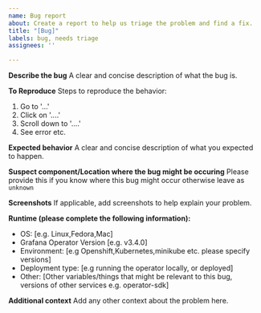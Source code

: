 ```yaml
---
name: Bug report
about: Create a report to help us triage the problem and find a fix.
title: "[Bug]"
labels: bug, needs triage
assignees: ''

---
```


**Describe the bug**
A clear and concise description of what the bug is.

**To Reproduce**
Steps to reproduce the behavior:
1. Go to '...'
2. Click on '....'
3. Scroll down to '....'
4. See error
etc.

**Expected behavior**
A clear and concise description of what you expected to happen.

**Suspect component/Location where the bug might be occuring**
Please provide this if you know where this bug might occur otherwise leave as `unknown`

**Screenshots**
If applicable, add screenshots to help explain your problem.

**Runtime (please complete the following information):**
 - OS: [e.g. Linux,Fedora,Mac]
 - Grafana Operator Version [e.g. v3.4.0]
 - Environment: [e.g Openshift,Kubernetes,minikube etc. please specify versions]
 - Deployment type: [e.g running the operator locally, or deployed]
 - Other: [Other variables/things that might be relevant to this bug, versions of other services e.g. operator-sdk]

**Additional context**
Add any other context about the problem here.
